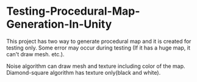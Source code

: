 # Testing-Procedural-Map-Generation-In-Unity

This project has two way to generate procedural map and it is created for testing only. Some error may occur during testing (If it has a huge map, it can't draw mesh. etc.).

Noise algorithm can draw mesh and texture including color of the map.
Diamond-square algorithm has texture only(black and white).
